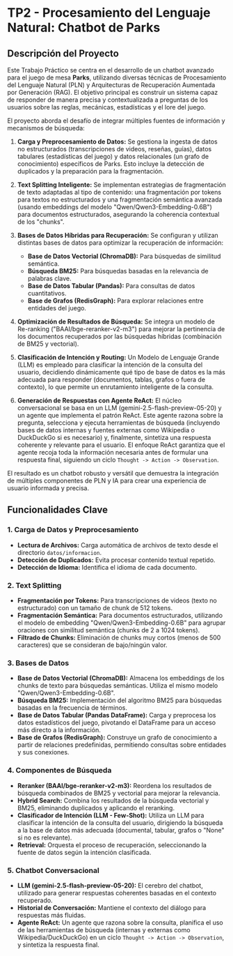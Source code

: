 # TP2 - Procesamiento del Lenguaje Natural: Chatbot de Parks

## Descripción del Proyecto 

Este Trabajo Práctico se centra en el desarrollo de un chatbot avanzado para el juego de mesa **Parks**, utilizando diversas técnicas de Procesamiento del Lenguaje Natural (PLN) y Arquitecturas de Recuperación Aumentada por Generación (RAG). El objetivo principal es construir un sistema capaz de responder de manera precisa y contextualizada a preguntas de los usuarios sobre las reglas, mecánicas, estadísticas y el lore del juego.

El proyecto aborda el desafío de integrar múltiples fuentes de información y mecanismos de búsqueda:

1.  **Carga y Preprocesamiento de Datos:** Se gestiona la ingesta de datos no estructurados (transcripciones de videos, reseñas, guías), datos tabulares (estadísticas del juego) y datos relacionales (un grafo de conocimiento) específicos de Parks. Esto incluye la detección de duplicados y la preparación para la fragmentación.

2.  **Text Splitting Inteligente:** Se implementan estrategias de fragmentación de texto adaptadas al tipo de contenido: una fragmentación por tokens para textos no estructurados y una fragmentación semántica avanzada (usando embeddings del modelo "Qwen/Qwen3-Embedding-0.6B") para documentos estructurados, asegurando la coherencia contextual de los "chunks".

3.  **Bases de Datos Híbridas para Recuperación:** Se configuran y utilizan distintas bases de datos para optimizar la recuperación de información:
    *   **Base de Datos Vectorial (ChromaDB):** Para búsquedas de similitud semántica.
    *   **Búsqueda BM25:** Para búsquedas basadas en la relevancia de palabras clave.
    *   **Base de Datos Tabular (Pandas):** Para consultas de datos cuantitativos.
    *   **Base de Grafos (RedisGraph):** Para explorar relaciones entre entidades del juego.

4.  **Optimización de Resultados de Búsqueda:** Se integra un modelo de Re-ranking ("BAAI/bge-reranker-v2-m3") para mejorar la pertinencia de los documentos recuperados por las búsquedas híbridas (combinación de BM25 y vectorial).

5.  **Clasificación de Intención y Routing:** Un Modelo de Lenguaje Grande (LLM) es empleado para clasificar la intención de la consulta del usuario, decidiendo dinámicamente qué tipo de base de datos es la más adecuada para responder (documentos, tablas, grafos o fuera de contexto), lo que permite un enrutamiento inteligente de la consulta.

6.  **Generación de Respuestas con Agente ReAct:** El núcleo conversacional se basa en un LLM (gemini-2.5-flash-preview-05-20) y un agente que implementa el patrón ReAct. Este agente razona sobre la pregunta, selecciona y ejecuta herramientas de búsqueda (incluyendo bases de datos internas y fuentes externas como Wikipedia o DuckDuckGo si es necesario) y, finalmente, sintetiza una respuesta coherente y relevante para el usuario. El enfoque ReAct garantiza que el agente recoja toda la información necesaria antes de formular una respuesta final, siguiendo un ciclo `Thought -> Action -> Observation`.

El resultado es un chatbot robusto y versátil que demuestra la integración de múltiples componentes de PLN y IA para crear una experiencia de usuario informada y precisa.

## Funcionalidades Clave

### 1. Carga de Datos y Preprocesamiento

-   **Lectura de Archivos:** Carga automática de archivos de texto desde el directorio `datos/informacion`.
-   **Detección de Duplicados:** Evita procesar contenido textual repetido.
-   **Detección de Idioma:** Identifica el idioma de cada documento.

### 2. Text Splitting

-   **Fragmentación por Tokens:** Para transcripciones de videos (texto no estructurado) con un tamaño de chunk de 512 tokens.
-   **Fragmentación Semántica:** Para documentos estructurados, utilizando el modelo de embedding "Qwen/Qwen3-Embedding-0.6B" para agrupar oraciones con similitud semántica (chunks de 2 a 1024 tokens).
-   **Filtrado de Chunks:** Eliminación de chunks muy cortos (menos de 500 caracteres) que se consideran de bajo/ningún valor.

### 3. Bases de Datos

-   **Base de Datos Vectorial (ChromaDB):** Almacena los embeddings de los chunks de texto para búsquedas semánticas. Utiliza el mismo modelo "Qwen/Qwen3-Embedding-0.6B".
-   **Búsqueda BM25:** Implementación del algoritmo BM25 para búsquedas basadas en la frecuencia de términos.
-   **Base de Datos Tabular (Pandas DataFrame):** Carga y preprocesa los datos estadísticos del juego, pivotando el DataFrame para un acceso más directo a la información.
-   **Base de Grafos (RedisGraph):** Construye un grafo de conocimiento a partir de relaciones predefinidas, permitiendo consultas sobre entidades y sus conexiones.

### 4. Componentes de Búsqueda

-   **Reranker (BAAI/bge-reranker-v2-m3):** Reordena los resultados de búsqueda combinados de BM25 y vectorial para mejorar la relevancia.
-   **Hybrid Search:** Combina los resultados de la búsqueda vectorial y BM25, eliminando duplicados y aplicando el reranking.
-   **Clasificador de Intención (LLM - Few-Shot):** Utiliza un LLM para clasificar la intención de la consulta del usuario, dirigiendo la búsqueda a la base de datos más adecuada (documental, tabular, grafos o "None" si no es relevante).
-   **Retrieval:** Orquesta el proceso de recuperación, seleccionando la fuente de datos según la intención clasificada.

### 5. Chatbot Conversacional

-   **LLM (gemini-2.5-flash-preview-05-20):** El cerebro del chatbot, utilizado para generar respuestas coherentes basadas en el contexto recuperado.
-   **Historial de Conversación:** Mantiene el contexto del diálogo para respuestas más fluidas.
-   **Agente ReAct:** Un agente que razona sobre la consulta, planifica el uso de las herramientas de búsqueda (internas y externas como Wikipedia/DuckDuckGo) en un ciclo `Thought -> Action -> Observation`, y sintetiza la respuesta final.
